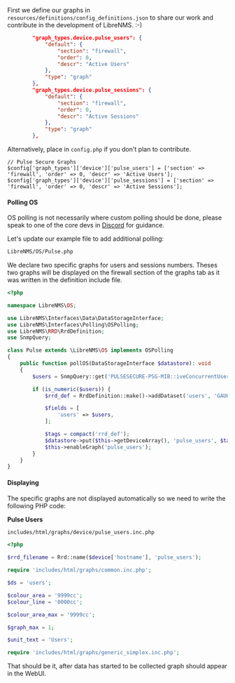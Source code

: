First we define our graphs in `resources/definitions/config_definitions.json` to share
our work and contribute in the development of LibreNMS. :-)

```json
        "graph_types.device.pulse_users": {
            "default": {
                "section": "firewall",
                "order": 0,
                "descr": "Active Users"
            },
            "type": "graph"
        },
        "graph_types.device.pulse_sessions": {
            "default": {
                "section": "firewall",
                "order": 0,
                "descr": "Active Sessions"
            },
            "type": "graph"
        },
```

Alternatively, place in `config.php` if you don't plan to contribute.

```config.php
// Pulse Secure Graphs
$config['graph_types']['device']['pulse_users'] = ['section' => 'firewall', 'order' => 0, 'descr' => 'Active Users'];
$config['graph_types']['device']['pulse_sessions'] = ['section' => 'firewall', 'order' => 0, 'descr' => 'Active Sessions'];
```

#### Polling OS

OS polling is not necessarily where custom polling should be done,
please speak to one of the core devs in
[Discord](https://t.libren.ms/discord) for guidance.

Let's update our example file to add additional polling:

```bash
LibreNMS/OS/Pulse.php
```

We declare two specific graphs for users and sessions numbers. Theses
two graphs will be displayed on the firewall section of the graphs tab
as it was written in the definition include file.

```php
<?php

namespace LibreNMS\OS;

use LibreNMS\Interfaces\Data\DataStorageInterface;
use LibreNMS\Interfaces\Polling\OSPolling;
use LibreNMS\RRD\RrdDefinition;
use SnmpQuery;

class Pulse extends \LibreNMS\OS implements OSPolling
{
    public function pollOS(DataStorageInterface $datastore): void
    {
        $users = SnmpQuery::get('PULSESECURE-PSG-MIB::iveConcurrentUsers.0')->value();

        if (is_numeric($users)) {
            $rrd_def = RrdDefinition::make()->addDataset('users', 'GAUGE', 0);

            $fields = [
                'users' => $users,
            ];

            $tags = compact('rrd_def');
            $datastore->put($this->getDeviceArray(), 'pulse_users', $tags, $fields);
            $this->enableGraph('pulse_users');
        }
    }
}
```

#### Displaying

The specific graphs are not displayed automatically so we need to
write the following PHP code:

**Pulse Users**

```bash
includes/html/graphs/device/pulse_users.inc.php
```

```php
<?php

$rrd_filename = Rrd::name($device['hostname'], 'pulse_users');

require 'includes/html/graphs/common.inc.php';

$ds = 'users';

$colour_area = '9999cc';
$colour_line = '0000cc';

$colour_area_max = '9999cc';

$graph_max = 1;

$unit_text = 'Users';

require 'includes/html/graphs/generic_simplex.inc.php';
```

That should be it, after data has started to be collected graph
should appear in the WebUI.
